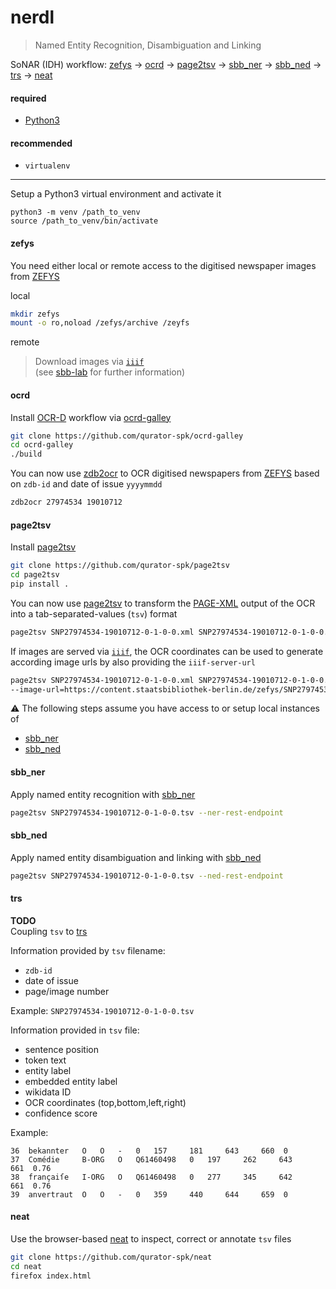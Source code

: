 # nerdl

> Named Entity Recognition, Disambiguation and Linking  

SoNAR (IDH) workflow: [zefys](https://github.com/sonar-idh/nerdl/blob/main/README.md#zefys) → [ocrd](https://github.com/sonar-idh/nerdl/blob/main/README.md#ocrd) → [page2tsv](https://github.com/sonar-idh/nerdl/blob/main/README.md#page2tsv) → [sbb_ner](https://github.com/sonar-idh/nerdl/blob/main/README.md#sbb_ner) → [sbb_ned](https://github.com/sonar-idh/nerdl/blob/main/README.md#sbb_ned) → [trs](https://github.com/sonar-idh/nerdl/blob/main/README.md#trs) → [neat](https://github.com/sonar-idh/nerdl/blob/main/README.md#neat)

#### required
- [Python3](https://www.python.org/) 

#### recommended
- `virtualenv`

---

Setup a Python3 virtual environment and activate it
```
python3 -m venv /path_to_venv
source /path_to_venv/bin/activate
```

#### zefys
You need either local or remote access to the digitised newspaper images from [ZEFYS](http://zefys.staatsbibliothek-berlin.de/index.php?id=start&L=1)

local
```bash
mkdir zefys
mount -o ro,noload /zefys/archive /zeyfs
```
remote  
> Download images via [`iiif`](https://iiif.io/)  
(see [sbb-lab](https://lab.sbb.berlin/5393/?lang=en) for further information)

#### ocrd
Install [OCR-D](https://ocr-d.de/) workflow via [ocrd-galley](https://github.com/qurator-spk/ocrd-galley)
```bash
git clone https://github.com/qurator-spk/ocrd-galley
cd ocrd-galley
./build
```

You can now use [zdb2ocr](https://github.com/qurator-spk/ocrd-galley/blob/master/zdb2ocr) 
to OCR digitised newspapers from [ZEFYS](http://zefys.staatsbibliothek-berlin.de/index.php?id=start&L=1) based 
on `zdb-id` and date of issue `yyyymmdd`
```bash
zdb2ocr 27974534 19010712
```

#### page2tsv
Install [page2tsv](https://github.com/qurator-spk/page2tsv)
```bash
git clone https://github.com/qurator-spk/page2tsv
cd page2tsv
pip install .
```

You can now use [page2tsv](https://github.com/qurator-spk/page2tsv) to transform the 
[PAGE-XML](https://github.com/PRImA-Research-Lab/PAGE-XML) output of the OCR into a tab-separated-values (`tsv`) format
```bash
page2tsv SNP27974534-19010712-0-1-0-0.xml SNP27974534-19010712-0-1-0-0.tsv
```

If images are served via [`iiif`](https://iiif.io/api/image/2.1/), the OCR coordinates can be used to 
generate according image urls by also providing the `iiif-server-url`
```bash
page2tsv SNP27974534-19010712-0-1-0-0.xml SNP27974534-19010712-0-1-0-0.tsv \
--image-url=https://content.staatsbibliothek-berlin.de/zefys/SNP27974534-19010712-0-1-0-0/full/full/0/default.jpg
```

:warning: 
The following steps assume you have access to or setup local instances of
* [sbb_ner](https://github.com/qurator-spk/sbb_ner)
* [sbb_ned](https://github.com/qurator-spk/sbb_ned)

#### sbb_ner
Apply named entity recognition with [sbb_ner](https://github.com/qurator-spk/sbb_ner)
```bash
page2tsv SNP27974534-19010712-0-1-0-0.tsv --ner-rest-endpoint
```

#### sbb_ned
Apply named entity disambiguation and linking with [sbb_ned](https://github.com/qurator-spk/sbb_ned)
```bash
page2tsv SNP27974534-19010712-0-1-0-0.tsv --ned-rest-endpoint
```

#### trs
**TODO**  
Coupling `tsv` to [trs](https://github.com/sonar-idh/Transformer)

Information provided by `tsv` filename:
  * `zdb-id`
  * date of issue
  * page/image number

Example: `SNP27974534-19010712-0-1-0-0.tsv`

Information provided in `tsv` file:
  * sentence position
  * token text
  * entity label
  * embedded entity label
  * wikidata ID
  * OCR coordinates (top,bottom,left,right)
  * confidence score
  
Example:
```tsv
36 	bekannter 	O 	O 	- 	0 	157 	181 	643 	660  0
37 	Comédie 	B-ORG 	O 	Q61460498 	0 	197 	262 	643 	661  0.76
38 	françaiſe 	I-ORG 	O 	Q61460498 	0 	277 	345 	642 	661  0.76
39 	anvertraut 	O 	O 	- 	0 	359 	440 	644 	659  0
```

#### neat
Use the browser-based [neat](https://github.com/qurator-spk/neat) to inspect, correct or annotate `tsv` files
```bash
git clone https://github.com/qurator-spk/neat
cd neat
firefox index.html
```

